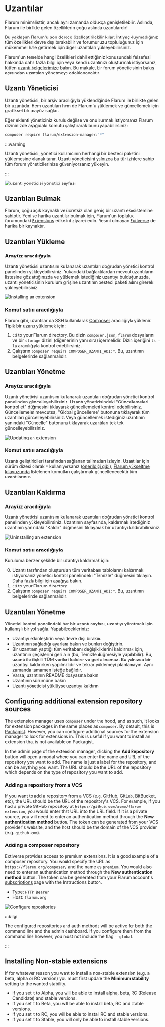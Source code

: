 # Uzantılar

Flarum minimalisttir, ancak aynı zamanda oldukça genişletilebilir. Aslında, Flarum ile birlikte gelen özelliklerin çoğu aslında uzantılardır!

Bu yaklaşım Flarum'u son derece özelleştirilebilir kılar: İhtiyaç duymadığınız tüm özellikleri devre dışı bırakabilir ve forumunuzu topluluğunuz için mükemmel hale getirmek için diğer uzantıları yükleyebilirsiniz.

Flarum'un temelde hangi özellikleri dahil ettiğimiz konusundaki felsefesi hakkında daha fazla bilgi için veya kendi uzantınızı oluşturmak istiyorsanız, lütfen [uzantı belgelerimize](extend/README.md) bakın. Bu makale, bir forum yöneticisinin bakış açısından uzantıları yönetmeye odaklanacaktır.

## Uzantı Yöneticisi

Uzantı yöneticisi, bir arşiv aracılığıyla yüklendiğinde Flarum ile birlikte gelen bir uzantıdır. Hem uzantıları hem de Flarum'u yüklemek ve güncellemek için grafiksel bir arayüz sağlar.

Eğer eklenti yöneticiniz kurulu değilse ve onu kurmak istiyorsanız Flarum dizininizde aşağıdaki komutu çalıştırarak bunu yapabilirsiniz:

```bash
composer require flarum/extension-manager:"*"
```

:::warning

Uzantı yöneticisi, yönetici kullanıcının herhangi bir besteci paketini yüklemesine olanak tanır. Uzantı yöneticisini yalnızca bu tür izinlere sahip tüm forum yöneticilerinize güveniyorsanız yükleyin.

:::

![uzantı yöneticisi yönetici sayfası](https://github.com/flarum/docs/assets/20267363/d0e1f7a5-e194-4acd-af63-7b8ddd95c26b)


## Uzantıları Bulmak

Flarum, çoğu açık kaynaklı ve ücretsiz olan geniş bir uzantı ekosistemine sahiptir. Yeni ve harika uzantılar bulmak için, Flarum'un topluluk forumundaki [Extensions](https://discuss.flarum.org/t/extensions) etiketini ziyaret edin. Resmi olmayan [Extiverse](https://extiverse.com/) de harika bir kaynaktır.

## Uzantıları Yükleme

### Arayüz aracılığıyla

Uzantı yöneticisi uzantısını kullanarak uzantıları doğrudan yönetici kontrol panelinden yükleyebilirsiniz. Yukarıdaki bağlantılardan mevcut uzantıların listesine göz attığınızda ve yüklemek istediğiniz uzantıyı bulduğunuzda, uzantı yöneticisinin kurulum girişine uzantının besteci paketi adını girerek yükleyebilirsiniz.

![Installing an extension](/en/img/install-extension.png)

### Komut satırı aracılığıyla

Flarum gibi, uzantılar da SSH kullanılarak [Composer](https://getcomposer.org) aracılığıyla yüklenir. Tipik bir uzantı yüklemek için:

1. `cd` to your Flarum directory. Bu dizin `composer.json`, `flarum` dosyalarını ve bir `storage` dizini (diğerlerinin yanı sıra) içermelidir. Dizin içeriğini `ls -la` aracılığıyla kontrol edebilirsiniz.
2. Çalıştırın `composer require COMPOSER_UZANTI_ADI:*`. Bu, uzantının belgelerinde sağlanmalıdır.

## Uzantıları Yönetme

### Arayüz aracılığıyla

Uzantı yöneticisi uzantısını kullanarak uzantıları doğrudan yönetici kontrol panelinden güncelleyebilirsiniz. Uzantı yöneticisindeki "Güncellemeleri kontrol et" düğmesini tıklayarak güncellemeleri kontrol edebilirsiniz. Güncellemeler mevcutsa, "Global güncelleme" butonuna tıklayarak tüm uzantıları güncelleyebilirsiniz. Veya güncellemek istediğiniz uzantının yanındaki "Güncelle" butonuna tıklayarak uzantıları tek tek güncelleyebilirsiniz.

![Updating an extension](/en/img/update-extension.png)

### Komut satırı aracılığıyla

Uzantı geliştiricileri tarafından sağlanan talimatları izleyin. Uzantılar için sürüm dizesi olarak `*` kullanıyorsanız ([önerildiği gibi](composer.md)), [Flarum yükseltme kılavuzunda](update.md) listelenen komutları çalıştırmak güncellenecektir tüm uzantılarınız.

## Uzantıları Kaldırma

### Arayüz aracılığıyla

Uzantı yöneticisi uzantısını kullanarak uzantıları doğrudan yönetici kontrol panelinden yükleyebilirsiniz. Uzantının sayfasında, kaldırmak istediğiniz uzantının yanındaki "Kaldır" düğmesini tıklayarak bir uzantıyı kaldırabilirsiniz.

![Uninstalling an extension](/en/img/uninstall-extension.png)

### Komut satırı aracılığıyla

Kuruluma benzer şekilde bir uzantıyı kaldırmak için:

0. Uzantı tarafından oluşturulan tüm veritabanı tablolarını kaldırmak istiyorsanız yönetici kontrol panelindeki "Temizle" düğmesini tıklayın. Daha fazla bilgi için [aşağıya](#managing-extensions) bakın.
1. `cd` to your Flarum directory.
2. Çalıştırın `composer require COMPOSER_UZANTI_ADI:*`. Bu, uzantının belgelerinde sağlanmalıdır.

## Uzantıları Yönetme

Yönetici kontrol panelindeki her bir uzantı sayfası, uzantıyı yönetmek için kullanışlı bir yol sağla. Yapabilecekleriniz:

- Uzantıyı etkinleştirin veya devre dışı bırakın.
- Uzantının sağladığı ayarlara bakın ve bunları değiştirin.
- Bir uzantının yaptığı tüm veritabanı değişikliklerini kaldırmak için, uzantının geçişlerini geri alın (bu, Temizle düğmesiyle yapılabilir). Bu, uzantı ile ilişkili TÜM verileri kaldırır ve geri alınamaz. Bu yalnızca bir uzantıyı kaldırırken yapılmalıdır ve tekrar yüklemeyi planlamayın. Aynı zamanda tamamen isteğe bağlıdır.
- Varsa, uzantının README dosyasına bakın.
- Uzantının sürümüne bakın.
- Uzantı yöneticisi yüklüyse uzantıyı kaldırın.

## Configuring additional extension repository sources

The extension manager uses `composer` under the hood, and as such, it looks for extension packages in the same places as `composer`. By default, this is [Packagist](https://packagist.org/). However, you can configure additional sources for the extension manager to look for extensions in. This is useful if you want to install an extension that is not available on Packagist.

In the admin page of the extension manager, clicking the **Add Repository** button will open a modal where you can enter the name and URL of the repository you want to add. The name is just a label for the repository, and can be anything you want. The URL should be the URL of the repository which depends on the type of repository you want to add.

### Adding a repository from a VCS

If you want to add a repository from a VCS (e.g. GitHub, GitLab, BitBucket, etc), the URL should be the URL of the repository's VCS. For example, if you had a private GitHub repository at `https://github.com/acme/flarum-extension`, you would enter that URL into the URL field. If it is a private source, you will need to enter an authentication method through the **New authentication method** button. The token can be generated from your VCS provider's website, and the host should be the domain of the VCS provider (e.g. `github.com`).

### Adding a composer repository

Extiverse provides access to premium extensions. It is a good example of a composer repository. You would specify the URL as `https://flarum.org/composer/` and the name as `premium`. You would also need to enter an authentication method through the **New authentication method** button. The token can be generated from your Flarum account's [subscriptions](https://flarum.org/dashboard/subscriptions) page with the Instructions button.

* Type: `HTTP Bearer`
* Host: `flarum.org`

![Configure repositories](/en/img/config-repositories.png)

:::bilgi

The configured repositories and auth methods will be active for both the command line and the admin dashboard. If you configure them from the command line however, you must not include the flag `--global`.

:::

## Installing Non-stable extensions

If for whatever reason you want to install a non-stable extension (e.g. a beta, alpha or RC version) you must first update the **Minimum stability** setting to the wanted stability.

* If you set it to Alpha, you will be able to install alpha, beta, RC (Release Candidate) and stable versions.
* If you set it to Beta, you will be able to install beta, RC and stable versions.
* If you set it to RC, you will be able to install RC and stable versions.
* If you set it to Stable, you will only be able to install stable versions.
